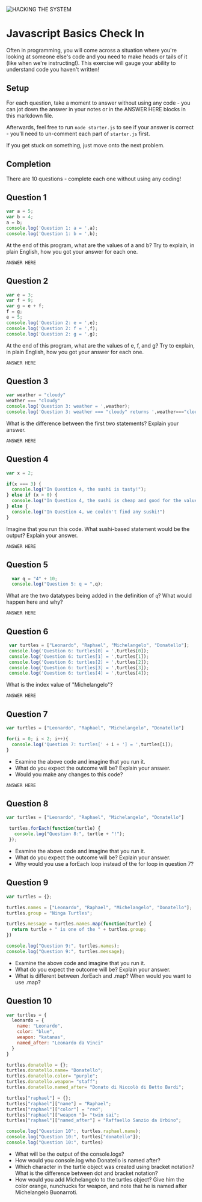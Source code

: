 ![HACKING THE SYSTEM](https://media.giphy.com/media/eCqFYAVjjDksg/giphy.gif)

# Javascript Basics Check In

Often in programming, you will come across a situation where you're looking at someone else's code and you need to make heads or tails of it (like when we're instructing!). This exercise will gauge your ability to understand code you haven't written!

## Setup

For each question, take a moment to answer without using any code - you can jot down the answer in your notes or in the ANSWER HERE blocks in this markdown file.

Afterwards, feel free to run ` node starter.js ` to see if your answer is correct - you'll need to un-comment each part of ` starter.js ` first.

If you get stuck on something, just move onto the next problem.

## Completion

There are 10 questions - complete each one without using any coding! 

## Question 1

```javascript
var a = 5;
var b = 4;
a = b;
console.log('Question 1: a = ',a);
console.log('Question 1: b = ',b);
```

At the end of this program, what are the values of a and b? Try to explain, in plain English, how you got your answer for each one.

```
ANSWER HERE
```

## Question 2

```javascript
var e = 3;
var f = 9;
var g = e + f;
f = g;
e = 5;
console.log('Question 2: e = ',e);
console.log('Question 2: f = ',f);
console.log('Question 2: g = ',g);
```

At the end of this program, what are the values of e, f, and g? Try to explain, in plain English, how you got your answer for each one.

```
ANSWER HERE
```

## Question 3

```javascript
var weather = "cloudy"
weather === "cloudy"
console.log('Question 3: weather = ',weather);
console.log('Question 3: weather === "cloudy" returns ',weather==="cloudy");
```

What is the difference between the first two statements? Explain your answer.

```
ANSWER HERE
```

## Question 4

```javascript
var x = 2;

if(x === 3) {
  console.log("In Question 4, the sushi is tasty!");
} else if (x > 0) {
  console.log("In Question 4, the sushi is cheap and good for the value");
} else {
  console.log("In Question 4, we couldn't find any sushi!")
}
```

Imagine that you run this code. What sushi-based statement would be the output? Explain your answer.

```
ANSWER HERE
```

## Question 5

```javascript
  var q = "4" + 10;
  console.log("Question 5: q = ",q);
```

What are the two datatypes being added in the definition of ` q `? What would happen here and why?

```
ANSWER HERE
```

## Question 6

```javascript
 var turtles = ["Leonardo", "Raphael", "Michelangelo", "Donatello"];
 console.log('Question 6: turtles[0] = ',turtles[0]);
 console.log('Question 6: turtles[1] = ',turtles[1]);
 console.log('Question 6: turtles[2] = ',turtles[2]);
 console.log('Question 6: turtles[3] = ',turtles[3]);
 console.log('Question 6: turtles[4] = ',turtles[4]);
```

What is the index value of "Michelangelo"?

```
ANSWER HERE
```

## Question 7

```javascript
var turtles = ["Leonardo", "Raphael", "Michelangelo", "Donatello"]

for(i = 0; i < 2; i++){
  console.log('Question 7: turtles[' + i + '] = ',turtles[i]);
}
```

* Examine the above code and imagine that you run it.
* What do you expect the outcome will be? Explain your answer.
* Would you make any changes to this code?

```
ANSWER HERE
```

## Question 8

```javascript
var turtles = ["Leonardo", "Raphael", "Michelangelo", "Donatello"]

 turtles.forEach(function(turtle) {
   console.log("Question 8:", turtle + "!");
 });
```

 * Examine the above code and imagine that you run it.
 * What do you expect the outcome will be? Explain your answer.
 * Why would you use a forEach loop instead of the for loop in question 7?

## Question 9

```javascript
var turtles = {};

turtles.names = ["Leonardo", "Raphael", "Michelangelo", "Donatello"];
turtles.group = "Ninga Turtles";

turtles.message = turtles.names.map(function(turtle) {
  return turtle + " is one of the " + turtles.group;
})

console.log("Question 9:", turtles.names);
console.log("Question 9:", turtles.message);

```

* Examine the above code and imagine that you run it.
* What do you expect the outcome will be? Explain your answer.
* What is different between .forEach and .map? When would you want to use .map?

## Question 10
``` javascript
var turtles = {
  leonardo = {
    name: "Leonardo",
    color: "blue",
    weapon: "katanas",
    named_after: "Leonardo da Vinci"
  }
}

turtles.donatello = {};
turtles.donatello.name= "Donatello";
turtles.donatello.color= "purple";
turtles.donatello.weapon= "staff";
turtles.donatello.named_after= "Donato di Niccolò di Betto Bardi";

turtles["raphael"] = {};
turtles["raphael"]["name"] = "Raphael";
turtles["raphael"]["color"] = "red";
turtles["raphael"]["weapon "]= "twin sai";
turtles["raphael"]["named_after"] = "Raffaello Sanzio da Urbino";

console.log("Question 10":, turtles.raphael.name);
console.log("Question 10:", turtles["donatello"]);
console.log("Question 10:", turtles)
```

* What will be the output of the console.logs?
* How would you console.log who Donatello is named after?
* Which character in the turtle object was created using bracket notation? What is the difference between dot and bracket notation?
* How would you add Michelangelo to the turtles object? Give him the color orange, nunchucks for weapon, and note that he is named after Michelangelo Buonarroti.
